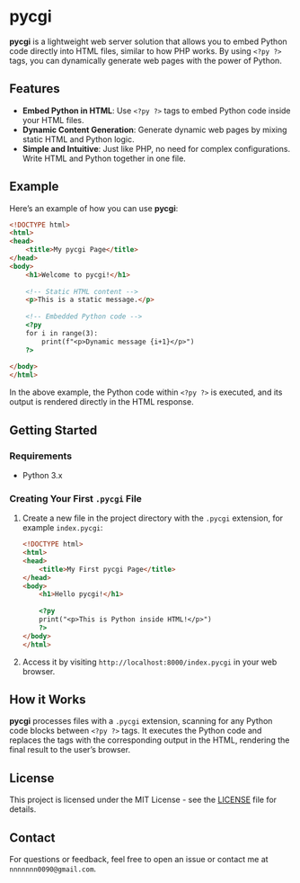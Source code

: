 # pycgi

**pycgi** is a lightweight web server solution that allows you to embed Python code directly into HTML files, similar to how PHP works. By using `<?py ?>` tags, you can dynamically generate web pages with the power of Python.

## Features

- **Embed Python in HTML**: Use `<?py ?>` tags to embed Python code inside your HTML files.
- **Dynamic Content Generation**: Generate dynamic web pages by mixing static HTML and Python logic.
- **Simple and Intuitive**: Just like PHP, no need for complex configurations. Write HTML and Python together in one file.
  
## Example

Here’s an example of how you can use **pycgi**:

```html
<!DOCTYPE html>
<html>
<head>
    <title>My pycgi Page</title>
</head>
<body>
    <h1>Welcome to pycgi!</h1>
    
    <!-- Static HTML content -->
    <p>This is a static message.</p>
    
    <!-- Embedded Python code -->
    <?py
    for i in range(3):
        print(f"<p>Dynamic message {i+1}</p>")
    ?>
    
</body>
</html>
```

In the above example, the Python code within `<?py ?>` is executed, and its output is rendered directly in the HTML response.

## Getting Started

### Requirements

- Python 3.x

### Creating Your First `.pycgi` File

1. Create a new file in the project directory with the `.pycgi` extension, for example `index.pycgi`:

    ```html
    <!DOCTYPE html>
    <html>
    <head>
        <title>My First pycgi Page</title>
    </head>
    <body>
        <h1>Hello pycgi!</h1>
        
        <?py
        print("<p>This is Python inside HTML!</p>")
        ?>
    </body>
    </html>
    ```

2. Access it by visiting `http://localhost:8000/index.pycgi` in your web browser.

## How it Works

**pycgi** processes files with a `.pycgi` extension, scanning for any Python code blocks between `<?py ?>` tags. It executes the Python code and replaces the tags with the corresponding output in the HTML, rendering the final result to the user’s browser.

## License

This project is licensed under the MIT License - see the [LICENSE](LICENSE) file for details.

## Contact

For questions or feedback, feel free to open an issue or contact me at `nnnnnnn0090@gmail.com`.
